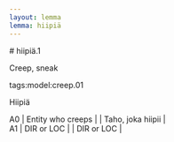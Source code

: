 ```yaml
---
layout: lemma
lemma: hiipiä
---
```


<div class="sense">
# <span class="sensename">hiipiä.1</span>

<span class="description">Creep, sneak</span>

tags:model:creep.01

<span class="description">Hiipiä</span>



A0 | Entity who creeps |   | Taho, joka hiipii |  
A1 | DIR or LOC |   | DIR or LOC |  

</div>

